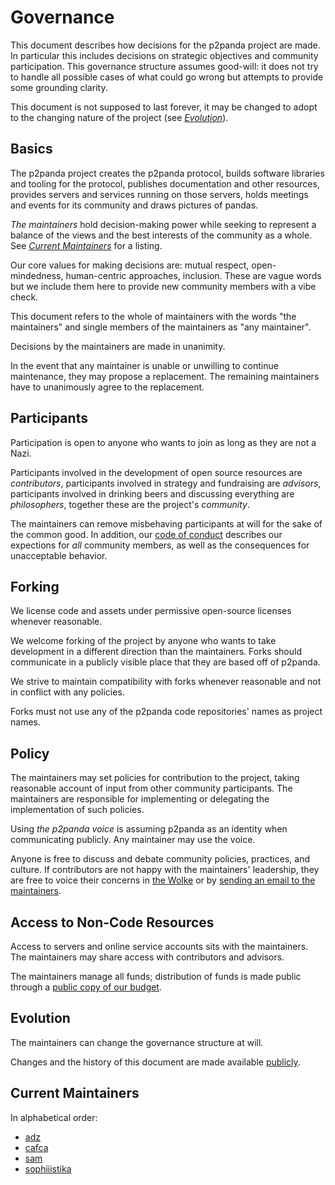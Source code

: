 # Governance

This document describes how decisions for the p2panda project are made. In particular this includes decisions on strategic objectives and community participation. This governance structure assumes good-will: it does not try to handle all possible cases of what could go wrong but attempts to provide some grounding clarity.

This document is not supposed to last forever, it may be changed to adopt to the changing nature of the project (see  [_Evolution_](#Evolution)).

## Basics

The p2panda project creates the p2panda protocol, builds software libraries and tooling for the protocol, publishes documentation and other resources, provides servers and services running on those servers, holds meetings and events for its community and draws pictures of pandas.

_The maintainers_ hold decision-making power while seeking to represent a balance of the views and the best interests of the community as a whole. See [_Current Maintainers_](#Current-Maintainers) for a listing.

Our core values for making decisions are: mutual respect, open-mindedness, human-centric approaches, inclusion. These are vague words but we include them here to provide new community members with a vibe check.

This document refers to the whole of maintainers with the words "the maintainers" and single members of the maintainers as "any maintainer".

Decisions by the maintainers are made in unanimity.

In the event that any maintainer is unable or unwilling to continue maintenance, they may propose a replacement. The remaining maintainers have to unanimously agree to the replacement.

## Participants

Participation is open to anyone who wants to join as long as they are not a Nazi.

Participants involved in the development of open source resources are _contributors_, participants involved in strategy and fundraising are _advisors_, participants involved in drinking beers and discussing everything are _philosophers_, together these are the project's _community_.

The maintainers can remove misbehaving participants at will for the sake of the common good. In addition, our [code of conduct][1] describes our expections for _all_ community members, as well as the consequences for unacceptable behavior.

## Forking

We license code and assets under permissive open-source licenses whenever reasonable.

We welcome forking of the project by anyone who wants to take development in a different direction than the maintainers. Forks should communicate in a publicly visible place that they are based off of p2panda. 

We strive to maintain compatibility with forks whenever reasonable and not in conflict with any policies.

Forks must not use any of the p2panda code repositories' names as project names.

## Policy

The maintainers may set policies for contribution to the project, taking reasonable account of input from other community participants. The maintainers are responsible for implementing or delegating the implementation of such policies.

Using _the p2panda voice_ is assuming p2panda as an identity when communicating publicly. Any maintainer may use the voice.

Anyone is free to discuss and debate community policies, practices, and culture. If contributors are not happy with the maintainers' leadership, they are free to voice their concerns in [the Wolke][2] or by [sending an email to the maintainers][3].

## Access to Non-Code Resources

Access to servers and online service accounts sits with the maintainers. The maintainers may share access with contributors and advisors.

The maintainers manage all funds; distribution of funds is made public through a [public copy of our budget][4].

## Evolution

The maintainers can change the governance structure at will.

Changes and the history of this document are made available [publicly][5].

## Current Maintainers

In alphabetical order:

- [adz](mailto:x34@adz.garden)
- [cafca](mailto:p2panda@vincentahrend.com)
- [sam](mailto:contact@samandreae.com)
- [sophiiistika](mailto:sophie.kuna@mailbox.org)

[1]: https://github.com/p2panda/handbook/blob/main/CODE_OF_CONDUCT.md
[2]: https://wald.liebechaos.org/channel/p2panda
[3]: mailto:contributors@p2panda.org
[4]: #
[5]: https://github.com/p2panda/handbook/blob/main/GOVERNANCE.md
